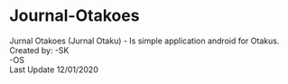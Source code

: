 # Journal-Otakoes
Jurnal Otakoes (Jurnal Otaku) - Is simple application android for Otakus. 
<br>
Created by:
-SK
<br>
-OS
<br>
Last Update 12/01/2020
